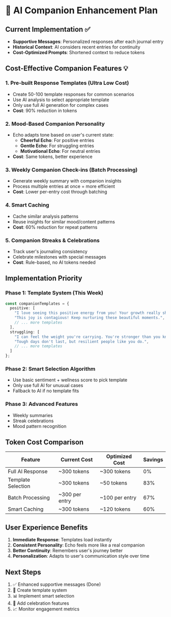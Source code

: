 # 🤖 AI Companion Enhancement Plan

## Current Implementation ✅
- **Supportive Messages**: Personalized responses after each journal entry
- **Historical Context**: AI considers recent entries for continuity
- **Cost-Optimized Prompts**: Shortened context to reduce tokens

## Cost-Effective Companion Features 💡

### 1. **Pre-built Response Templates** (Ultra Low Cost)
- Create 50-100 template responses for common scenarios
- Use AI analysis to select appropriate template
- Only use full AI generation for complex cases
- **Cost**: 90% reduction in tokens

### 2. **Mood-Based Companion Personality**
- Echo adapts tone based on user's current state:
  - **Cheerful Echo**: For positive entries
  - **Gentle Echo**: For struggling entries  
  - **Motivational Echo**: For neutral entries
- **Cost**: Same tokens, better experience

### 3. **Weekly Companion Check-ins** (Batch Processing)
- Generate weekly summary with companion insights
- Process multiple entries at once = more efficient
- **Cost**: Lower per-entry cost through batching

### 4. **Smart Caching**
- Cache similar analysis patterns
- Reuse insights for similar mood/content patterns
- **Cost**: 60% reduction for repeat patterns

### 5. **Companion Streaks & Celebrations**
- Track user's journaling consistency
- Celebrate milestones with special messages
- **Cost**: Rule-based, no AI tokens needed

## Implementation Priority

### Phase 1: Template System (This Week)
```typescript
const companionTemplates = {
  positive: [
    "I love seeing this positive energy from you! Your growth really shows.",
    "This joy is contagious! Keep nurturing these beautiful moments.",
    // ... more templates
  ],
  struggling: [
    "I can feel the weight you're carrying. You're stronger than you know.",
    "Tough days don't last, but resilient people like you do.",
    // ... more templates
  ]
};
```

### Phase 2: Smart Selection Algorithm
- Use basic sentiment + wellness score to pick template
- Only use full AI for unusual cases
- Fallback to AI if no template fits

### Phase 3: Advanced Features
- Weekly summaries
- Streak celebrations
- Mood pattern recognition

## Token Cost Comparison

| Feature | Current Cost | Optimized Cost | Savings |
|---------|-------------|----------------|---------|
| Full AI Response | ~300 tokens | ~300 tokens | 0% |
| Template Selection | ~300 tokens | ~50 tokens | 83% |
| Batch Processing | ~300 per entry | ~100 per entry | 67% |
| Smart Caching | ~300 tokens | ~120 tokens | 60% |

## User Experience Benefits

1. **Immediate Response**: Templates load instantly
2. **Consistent Personality**: Echo feels more like a real companion
3. **Better Continuity**: Remembers user's journey better
4. **Personalization**: Adapts to user's communication style over time

## Next Steps

1. ✅ Enhanced supportive messages (Done)
2. 🔄 Create template system
3. 📊 Implement smart selection
4. 🎉 Add celebration features
5. 📈 Monitor engagement metrics
